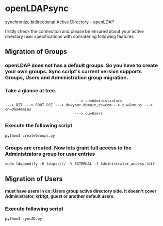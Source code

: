 # openLDAPsync
synchronize bidirectional Active Directory - openLDAP


firstly check the connection and please be ensured about your active directory user specifications with considering following features.


## Migration of Groups

### openLDAP does not has a default groups. So you have to create your own groups. Sync script's current version supports Groups, Users and Administration group migration.

### Take a glance at tree.
```
								---> cn=Administrators
---> DIT ---> ROOT DSE ---> dc=your-domain,dc=com --> ou=Groups ---> cn=DnsAdmins
								---> ou=Users
```
### Execute the following script
```
python3 createGroups.py
```
### Groups are created. Now lets grant full access to the Administrators group for user entries

```
sudo ldapmodify -H ldapi:/// -Y EXTERNAL -f Administrator_access.ldif
```



## Migration of Users


#### must have users in cn=Users group active directory side. It doesn't cover Administrator, krbtgt, guest or another default users.

### Execute following script

```
python3 syncAD.py
```


